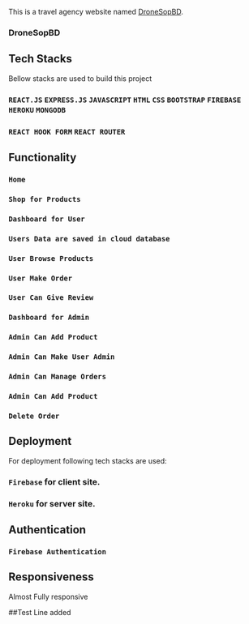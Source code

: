 This is a travel agency website named [DroneSopBD](https://drone-shop-bd-36595.web.app/).

### DroneSopBD

## Tech Stacks

Bellow stacks are used to build this project

### `REACT.JS` `EXPRESS.JS` `JAVASCRIPT` `HTML` `CSS` `BOOTSTRAP` `FIREBASE` `HEROKU` `MONGODB`

### `REACT HOOK FORM` `REACT ROUTER`

## Functionality

### `Home`

### `Shop for Products`

### `Dashboard for User`

### `Users Data are saved in cloud database`

### `User Browse Products`

### `User Make Order`

### `User Can Give Review`

### `Dashboard for Admin`

### `Admin Can Add Product`

### `Admin Can Make User Admin`

### `Admin Can Manage Orders`

### `Admin Can Add Product`

### `Delete Order`

## Deployment

For deployment following tech stacks are used:

### `Firebase` for client site.

### `Heroku` for server site.

## Authentication

### `Firebase Authentication`

## Responsiveness

Almost Fully responsive

##Test Line added
